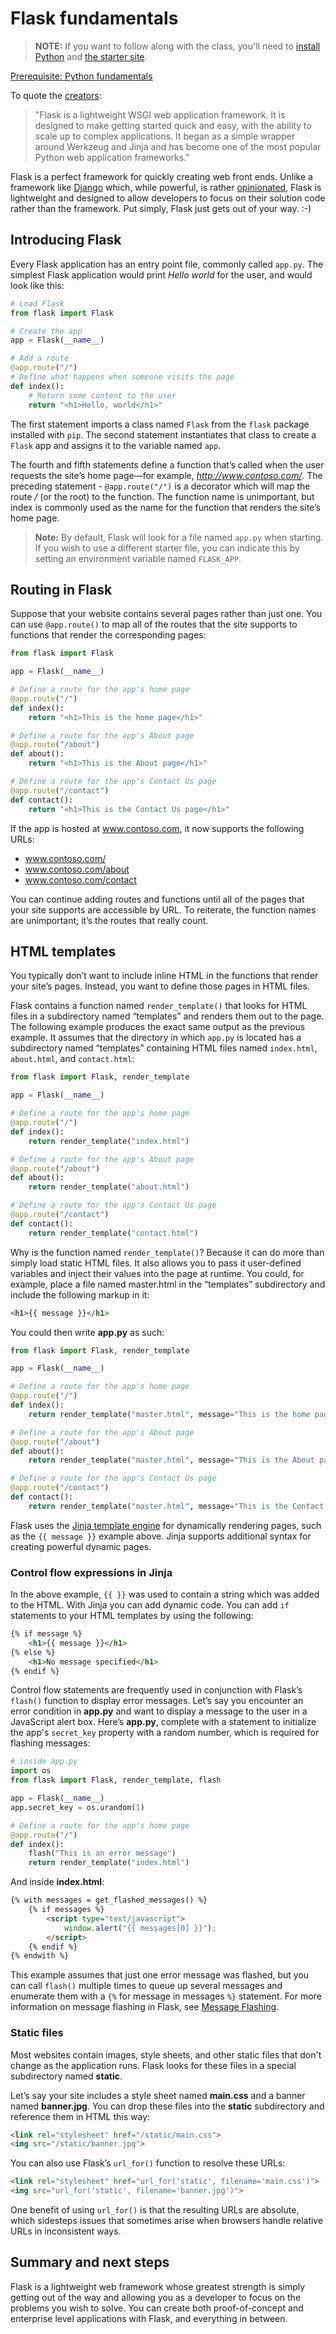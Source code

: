 # Flask fundamentals

> **NOTE:** If you want to follow along with the class, you'll need to [install Python](./install-python.md) and [the starter site](./install-starter.md).

[Prerequisite: Python fundamentals](./intro-python.md)

To quote the [creators](https://palletsprojects.com/p/flask/):

> "Flask is a lightweight WSGI web application framework. It is designed to make getting started quick and easy, with the ability to scale up to complex applications. It began as a simple wrapper around Werkzeug and Jinja and has become one of the most popular Python web application frameworks."

Flask is a perfect framework for quickly creating web front ends. Unlike a framework like [Django](https://www.djangoproject.com/) which, while powerful, is rather [opinionated](https://stackoverflow.com/questions/802050/what-is-opinionated-software), Flask is lightweight and designed to allow developers to focus on their solution code rather than the framework. Put simply, Flask just gets out of your way. :-)

## Introducing Flask

Every Flask application has an entry point file, commonly called `app.py`. The simplest Flask application would print *Hello world* for the user, and would look like this:

``` python
# Load Flask
from flask import Flask

# Create the app
app = Flask(__name__)

# Add a route
@app.route("/")
# Define what happens when someone visits the page
def index():
    # Return some content to the user
    return "<h1>Hello, world</h1>"
```

The first statement imports a class named `Flask` from the `flask` package installed with `pip`. The second statement instantiates that class to create a `Flask` app and assigns it to the variable named `app`.

The fourth and fifth statements define a function that’s called when the user requests the site’s home page—for example, *http://www.contoso.com/*. The preceding statement - `@app.route("/")` is a decorator which will map the route */* (or the root) to the function. The function name is unimportant, but index is commonly used as the name for the function that renders the site’s home page.

> **Note:** By default, Flask will look for a file named `app.py` when starting. If you wish to use a different starter file, you can indicate this by setting an environment variable named `FLASK_APP`.

## Routing in Flask

Suppose that your website contains several pages rather than just one. You can use `@app.route()` to map all of the routes that the site supports to functions that render the corresponding pages:

``` python
from flask import Flask

app = Flask(__name__)

# Define a route for the app's home page
@app.route("/")
def index():
    return "<h1>This is the home page</h1>"

# Define a route for the app's About page
@app.route("/about")
def about():
    return "<h1>This is the About page</h1>"

# Define a route for the app's Contact Us page
@app.route("/contact")
def contact():
    return "<h1>This is the Contact Us page</h1>"
```

If the app is hosted at www.contoso.com, it now supports the following URLs:

- www.contoso.com/
- www.contoso.com/about
- www.contoso.com/contact

You can continue adding routes and functions until all of the pages that your site supports are accessible by URL. To reiterate, the function names are unimportant; it’s the routes that really count.

## HTML templates

You typically don’t want to include inline HTML in the functions that render your site’s pages. Instead, you want to define those pages in HTML files.

Flask contains a function named `render_template()` that looks for HTML files in a subdirectory named “templates” and renders them out to the page. The following example produces the exact same output as the previous example. It assumes that the directory in which `app.py` is located has a subdirectory named “templates” containing HTML files named `index.html`, `about.html`, and `contact.html`:

``` python
from flask import Flask, render_template

app = Flask(__name__)

# Define a route for the app's home page
@app.route("/")
def index():
    return render_template("index.html")

# Define a route for the app's About page
@app.route("/about")
def about():
    return render_template("about.html")

# Define a route for the app's Contact Us page
@app.route("/contact")
def contact():
    return render_template("contact.html")
```

Why is the function named `render_template()`? Because it can do more than simply load static HTML files. It also allows you to pass it user-defined variables and inject their values into the page at runtime. You could, for example, place a file named master.html in the “templates” subdirectory and include the following markup in it:

``` html
<h1>{{ message }}</h1>
```

You could then write **app.py** as such:

``` python
from flask import Flask, render_template

app = Flask(__name__)

# Define a route for the app's home page
@app.route("/")
def index():
    return render_template("master.html", message="This is the home page")

# Define a route for the app's About page
@app.route("/about")
def about():
    return render_template("master.html", message="This is the About page")

# Define a route for the app's Contact Us page
@app.route("/contact")
def contact():
    return render_template("master.html", message="This is the Contact Us page")
```

Flask uses the [Jinja template engine](https://jinja.palletsprojects.com/en/2.10.x/templates/) for dynamically rendering pages, such as the `{{ message }}` example above. Jinja supports additional syntax for creating powerful dynamic pages.

### Control flow expressions in Jinja

In the above example, `{{ }}` was used to contain a string which was added to the HTML. With Jinja you can add dynamic code. 
You can add `if` statements to your HTML templates by using the following:

``` html
{% if message %}
    <h1>{{ message }}</h1>
{% else %}
    <h1>No message specified</h1>
{% endif %}
```

Control flow statements are frequently used in conjunction with Flask’s `flash()` function to display error messages. Let’s say you encounter an error condition in **app.py** and want to display a message to the user in a JavaScript alert box. Here’s **app.py**, complete with a statement to initialize the app's `secret_key` property with a random number, which is required for flashing messages:

``` python
# inside app.py
import os
from flask import Flask, render_template, flash

app = Flask(__name__)
app.secret_key = os.urandom(1)

# Define a route for the app's home page
@app.route("/")
def index():
    flash("This is an error message")
    return render_template("index.html")
```

And inside **index.html**:

``` html
{% with messages = get_flashed_messages() %}
    {% if messages %}
        <script type="text/javascript">
            window.alert("{{ messages[0] }}");
        </script>
    {% endif %}
{% endwith %}
```

This example assumes that just one error message was flashed, but you can call `flash()` multiple times to queue up several messages and enumerate them with a `{%` for message in messages `%}` statement. For more information on message flashing in Flask, see [Message Flashing](http://flask.pocoo.org/docs/1.0/patterns/flashing/).

### Static files

Most websites contain images, style sheets, and other static files that don't change as the application runs. Flask looks for these files in a special subdirectory named **static**.

Let’s say your site includes a style sheet named **main.css** and a banner named **banner.jpg**. You can drop these files into the **static** subdirectory and reference them in HTML this way:

``` html
<link rel="stylesheet" href="/static/main.css">
<img src="/static/banner.jpg">
```

You can also use Flask’s `url_for()` function to resolve these URLs:

``` html
<link rel="stylesheet" href="url_for('static', filename='main.css')">
<img src="url_for('static', filename='banner.jpg')">
```

One benefit of using `url_for()` is that the resulting URLs are absolute, which sidesteps issues that sometimes arise when browsers handle relative URLs in inconsistent ways.

## Summary and next steps

Flask is a lightweight web framework whose greatest strength is simply getting out of the way and allowing you as a developer to focus on the problems you wish to solve. You can create both proof-of-concept and enterprise level applications with Flask, and everything in between.

